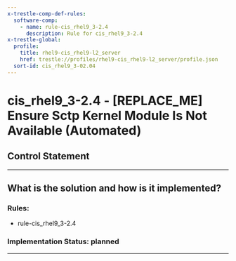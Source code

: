```yaml
---
x-trestle-comp-def-rules:
  software-comp:
    - name: rule-cis_rhel9_3-2.4
      description: Rule for cis_rhel9_3-2.4
x-trestle-global:
  profile:
    title: rhel9-cis_rhel9-l2_server
    href: trestle://profiles/rhel9-cis_rhel9-l2_server/profile.json
  sort-id: cis_rhel9_3-02.04
---
```


# cis_rhel9_3-2.4 - \[REPLACE_ME\] Ensure Sctp Kernel Module Is Not Available (Automated)

## Control Statement

______________________________________________________________________

## What is the solution and how is it implemented?

<!-- For implementation status enter one of: implemented, partial, planned, alternative, not-applicable -->

<!-- Note that the list of rules under ### Rules: is read-only and changes will not be captured after assembly to JSON -->

<!-- Add control implementation description here for control: cis_rhel9_3-2.4 -->

### Rules:

  - rule-cis_rhel9_3-2.4

### Implementation Status: planned

______________________________________________________________________
